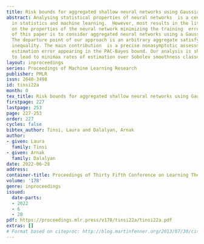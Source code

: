 ```yaml
---
title: Risk bounds for aggregated shallow neural networks using Gaussian priors
abstract: Analysing statistical properties of neural networks  is a central topic
  in statistics and machine learning.  However, most results in the literature focus
  on the properties of the neural network minimizing the training  error. The goal
  of this paper is to consider aggregated neural networks using a Gaussian prior.
  The departure point of our approach is an arbitrary aggregate satisfying the PAC-Bayesian
  inequality. The main contribution  is a precise nonasymptotic assessment of the
  estimation error appearing in the PAC-Bayes bound. Our analysis is sharp enough
  to lead to minimax rates of estimation over Sobolev smoothness classes.
layout: inproceedings
series: Proceedings of Machine Learning Research
publisher: PMLR
issn: 2640-3498
id: tinsi22a
month: 0
tex_title: Risk bounds for aggregated shallow neural networks using Gaussian priors
firstpage: 227
lastpage: 253
page: 227-253
order: 227
cycles: false
bibtex_author: Tinsi, Laura and Dalalyan, Arnak
author:
- given: Laura
  family: Tinsi
- given: Arnak
  family: Dalalyan
date: 2022-06-28
address:
container-title: Proceedings of Thirty Fifth Conference on Learning Theory
volume: '178'
genre: inproceedings
issued:
  date-parts:
  - 2022
  - 6
  - 28
pdf: https://proceedings.mlr.press/v178/tinsi22a/tinsi22a.pdf
extras: []
# Format based on citeproc: http://blog.martinfenner.org/2013/07/30/citeproc-yaml-for-bibliographies/
---
```

